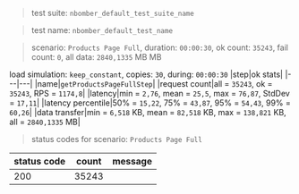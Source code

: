 > test suite: `nbomber_default_test_suite_name`

> test name: `nbomber_default_test_name`

> scenario: `Products Page Full`, duration: `00:00:30`, ok count: `35243`, fail count: `0`, all data: `2840,1335` MB MB

load simulation: `keep_constant`, copies: `30`, during: `00:00:30`
|step|ok stats|
|---|---|
|name|`getProductsPageFullStep`|
|request count|all = `35243`, ok = `35243`, RPS = `1174,8`|
|latency|min = `2,76`, mean = `25,5`, max = `76,87`, StdDev = `17,11`|
|latency percentile|50% = `15,22`, 75% = `43,87`, 95% = `54,43`, 99% = `60,26`|
|data transfer|min = `6,518` KB, mean = `82,518` KB, max = `138,821` KB, all = `2840,1335` MB|
> status codes for scenario: `Products Page Full`

|status code|count|message|
|---|---|---|
|200|35243||

